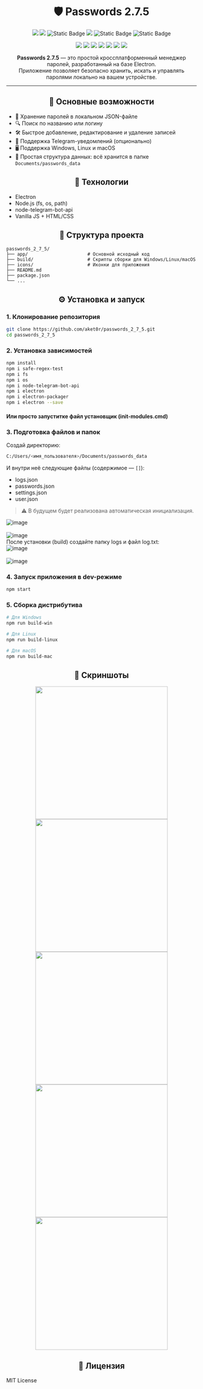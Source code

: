 <div align="center">

# 🛡️ Passwords 2.7.5

<p align="center">
  <img src="https://img.shields.io/badge/Platform-Electron-blue" />
  <img src="https://img.shields.io/badge/Node.js-18.x-green" />
  <img alt="Static Badge" src="https://img.shields.io/badge/Status-80%25%20complete-green">
  <img src="https://img.shields.io/badge/License-MIT-blue.svg" />
  <img alt="Static Badge" src="https://img.shields.io/badge/SCSS-29.7%25-blue">
  <img alt="Static Badge" src="https://img.shields.io/badge/Languages-6-blue">
</p>

<p align="center">
  <img src="https://img.shields.io/badge/JSON-000000?style=for-the-badge&logo=json&logoColor=white" />
  <img src="https://img.shields.io/badge/npm-CB3837?style=for-the-badge&logo=npm&logoColor=white" />
  <img src="https://img.shields.io/badge/JavaScript-F7DF1E?style=for-the-badge&logo=javascript&logoColor=black" />
  <img src="https://img.shields.io/badge/Electron-47848F?style=for-the-badge&logo=electron&logoColor=white" />
  <img src="https://img.shields.io/badge/Less-1D365D?style=for-the-badge&logo=less&logoColor=white" />
  <img src="https://img.shields.io/badge/bat-4D4D4D?style=for-the-badge&logo=windows&logoColor=white" />
  <img src="https://img.shields.io/badge/CSS-264de4?style=for-the-badge&logo=css3&logoColor=white" />
</p>




**Passwords 2.7.5** — это простой кроссплатформенный менеджер паролей, разработанный на базе Electron.  
Приложение позволяет безопасно хранить, искать и управлять паролями локально на вашем устройстве.

---

## 🚀 Основные возможности

</div>

- 📁 Хранение паролей в локальном JSON-файле
- 🔍 Поиск по названию или логину
- 🛠️ Быстрое добавление, редактирование и удаление записей
- 🧪 Поддержка Telegram-уведомлений (опционально)
- 🖥️ Поддержка Windows, Linux и macOS
- 💾 Простая структура данных: всё хранится в папке `Documents/passwords_data`

<div align="center">

## 🧱 Технологии

</div>

- Electron
- Node.js (fs, os, path)
- node-telegram-bot-api
- Vanilla JS + HTML/CSS

<div align="center">

## 📂 Структура проекта

</div>

```
passwords_2_7_5/
├── app/                      # Основной исходный код
├── build/                    # Скрипты сборки для Windows/Linux/macOS
├── icons/                    # Иконки для приложения
├── README.md
├── package.json
└── ...
```

<div align="center">

## ⚙️ Установка и запуск

</div>

### 1. Клонирование репозитория

```bash
git clone https://github.com/aket0r/passwords_2_7_5.git
cd passwords_2_7_5
```

### 2. Установка зависимостей

```bash
npm install
npm i safe-regex-test
npm i fs
npm i os
npm i node-telegram-bot-api
npm i electron
npm i electron-packager
npm i electron --save
```
#### Или просто запуститке файл установщик (init-modules.cmd)

### 3. Подготовка файлов и папок

Создай директорию:

```bash
C:/Users/<имя_пользователя>/Documents/passwords_data
```

И внутри неё следующие файлы (содержимое — `[]`):

- logs.json
- passwords.json
- settings.json
- user.json

> ⚠️ В будущем будет реализована автоматическая инициализация.

![image](https://github.com/user-attachments/assets/ac19a9f0-0181-4183-a890-c1e4f8578387)
<br>
<br>
![image](https://github.com/user-attachments/assets/dc060720-d89f-4b81-8856-aef32e3d42de)
<br>
После установки (build) создайте папку logs и файл log.txt:<br>
![image](https://github.com/user-attachments/assets/d3263abb-3404-4950-8a5c-a01690eae80b)
<br>
<br>
![image](https://github.com/user-attachments/assets/5f3c8ab7-81c0-4bb7-bb95-61f4e0f0f45e)

### 4. Запуск приложения в dev-режиме

```bash
npm start
```

### 5. Сборка дистрибутива

```bash
# Для Windows
npm run build-win

# Для Linux
npm run build-linux

# Для macOS
npm run build-mac
```

<div align="center">

## 📸 Скриншоты

<p align="center">
  <img src="https://github.com/user-attachments/assets/2f95e891-cc99-4916-b327-0837de2a4c5c" width="350" />
  <img src="https://github.com/user-attachments/assets/61f90a6d-8e1c-4ba8-b4ff-bd84907703ef" width="350" />
  <img src="https://github.com/user-attachments/assets/ee47b54e-a339-4a20-8bfd-c2c23e49d3d7" width="350" />
  <img src="https://github.com/user-attachments/assets/5b0993b4-c36e-4da4-bce2-3faaaab354ef" width="350" />
  <img src="https://github.com/user-attachments/assets/5fc81f15-bfd2-4818-b91c-d54c6a32bfef" width="350" />
</p>

</div>
<div align="center">

## 📜 Лицензия

</div>

MIT License

